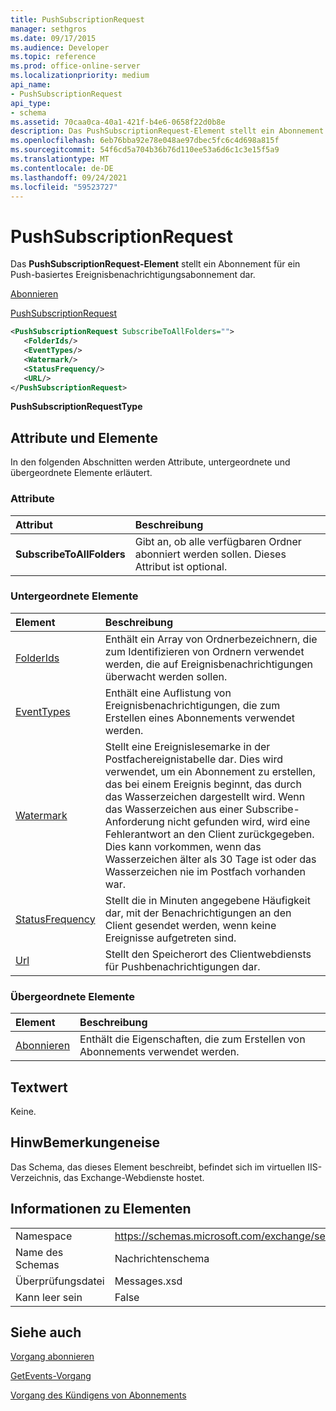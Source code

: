 ```yaml
---
title: PushSubscriptionRequest
manager: sethgros
ms.date: 09/17/2015
ms.audience: Developer
ms.topic: reference
ms.prod: office-online-server
ms.localizationpriority: medium
api_name:
- PushSubscriptionRequest
api_type:
- schema
ms.assetid: 70caa0ca-40a1-421f-b4e6-0658f22d0b8e
description: Das PushSubscriptionRequest-Element stellt ein Abonnement für ein Push-basiertes Ereignisbenachrichtigungsabonnement dar.
ms.openlocfilehash: 6eb76bba92e78e048ae97dbec5fc6c4d698a815f
ms.sourcegitcommit: 54f6cd5a704b36b76d110ee53a6d6c1c3e15f5a9
ms.translationtype: MT
ms.contentlocale: de-DE
ms.lasthandoff: 09/24/2021
ms.locfileid: "59523727"
---
```

# <a name="pushsubscriptionrequest"></a>PushSubscriptionRequest

Das **PushSubscriptionRequest-Element** stellt ein Abonnement für ein Push-basiertes Ereignisbenachrichtigungsabonnement dar. 
  
[Abonnieren](subscribe.md)
  
[PushSubscriptionRequest](pushsubscriptionrequest.md)
  
```XML
<PushSubscriptionRequest SubscribeToAllFolders="">
   <FolderIds/>
   <EventTypes/>
   <Watermark/>
   <StatusFrequency/>
   <URL/>
</PushSubscriptionRequest>
```

 **PushSubscriptionRequestType**
## <a name="attributes-and-elements"></a>Attribute und Elemente

In den folgenden Abschnitten werden Attribute, untergeordnete und übergeordnete Elemente erläutert.
  
### <a name="attributes"></a>Attribute

|**Attribut**|**Beschreibung**|
|:-----|:-----|
|**SubscribeToAllFolders** <br/> |Gibt an, ob alle verfügbaren Ordner abonniert werden sollen. Dieses Attribut ist optional.  <br/> |
   
### <a name="child-elements"></a>Untergeordnete Elemente

|**Element**|**Beschreibung**|
|:-----|:-----|
|[FolderIds](folderids.md) <br/> |Enthält ein Array von Ordnerbezeichnern, die zum Identifizieren von Ordnern verwendet werden, die auf Ereignisbenachrichtigungen überwacht werden sollen.  <br/> |
|[EventTypes](eventtypes.md) <br/> |Enthält eine Auflistung von Ereignisbenachrichtigungen, die zum Erstellen eines Abonnements verwendet werden.  <br/> |
|[Watermark](watermark.md) <br/> |Stellt eine Ereignislesemarke in der Postfachereignistabelle dar. Dies wird verwendet, um ein Abonnement zu erstellen, das bei einem Ereignis beginnt, das durch das Wasserzeichen dargestellt wird. Wenn das Wasserzeichen aus einer Subscribe-Anforderung nicht gefunden wird, wird eine Fehlerantwort an den Client zurückgegeben. Dies kann vorkommen, wenn das Wasserzeichen älter als 30 Tage ist oder das Wasserzeichen nie im Postfach vorhanden war.  <br/> |
|[StatusFrequency](statusfrequency.md) <br/> |Stellt die in Minuten angegebene Häufigkeit dar, mit der Benachrichtigungen an den Client gesendet werden, wenn keine Ereignisse aufgetreten sind.  <br/> |
|[Url ](url-ex15websvcsotherref.md) <br/> |Stellt den Speicherort des Clientwebdiensts für Pushbenachrichtigungen dar.  <br/> |
   
### <a name="parent-elements"></a>Übergeordnete Elemente

|**Element**|**Beschreibung**|
|:-----|:-----|
|[Abonnieren](subscribe.md) <br/> |Enthält die Eigenschaften, die zum Erstellen von Abonnements verwendet werden.  <br/> |
   
## <a name="text-value"></a>Textwert

Keine.
  
## <a name="remarks"></a>HinwBemerkungeneise

Das Schema, das dieses Element beschreibt, befindet sich im virtuellen IIS-Verzeichnis, das Exchange-Webdienste hostet.
  
## <a name="element-information"></a>Informationen zu Elementen

|||
|:-----|:-----|
|Namespace  <br/> |https://schemas.microsoft.com/exchange/services/2006/messages  <br/> |
|Name des Schemas  <br/> |Nachrichtenschema  <br/> |
|Überprüfungsdatei  <br/> |Messages.xsd  <br/> |
|Kann leer sein  <br/> |False  <br/> |
   
## <a name="see-also"></a>Siehe auch



[Vorgang abonnieren](subscribe-operation.md)
  
[GetEvents-Vorgang](getevents-operation.md)
  
[Vorgang des Kündigens von Abonnements](unsubscribe-operation.md)

